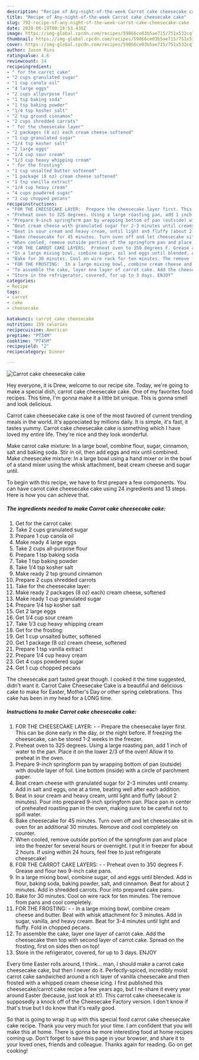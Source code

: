 ```yaml
---
description: "Recipe of Any-night-of-the-week Carrot cake cheesecake cake"
title: "Recipe of Any-night-of-the-week Carrot cake cheesecake cake"
slug: 792-recipe-of-any-night-of-the-week-carrot-cake-cheesecake-cake
date: 2020-06-19T00:10:53.436Z
image: https://img-global.cpcdn.com/recipes/59866ce03b5ae715/751x532cq70/carrot-cake-cheesecake-cake-recipe-main-photo.jpg
thumbnail: https://img-global.cpcdn.com/recipes/59866ce03b5ae715/751x532cq70/carrot-cake-cheesecake-cake-recipe-main-photo.jpg
cover: https://img-global.cpcdn.com/recipes/59866ce03b5ae715/751x532cq70/carrot-cake-cheesecake-cake-recipe-main-photo.jpg
author: Jason Rios
ratingvalue: 4.6
reviewcount: 14
recipeingredient:
- " for the carrot cake"
- "2 cups granulated sugar"
- "1 cup canola oil"
- "4 large eggs"
- "2 cups allpurpose flour"
- "1 tsp baking soda"
- "1 tsp baking powder"
- "1/4 tsp kosher salt"
- "2 tsp ground cinnamon"
- "2 cups shredded carrots"
- " for the cheesecake layer"
- "2 packages (8 oz) each cream cheese softened"
- "1 cup granulated sugar"
- "1/4 tsp kosher salt"
- "2 large eggs"
- "1/4 cup sour cream"
- "1/3 cup heavy whipping cream"
- " for the frosting"
- "1 cup unsalted butter softened"
- "1 package (8 oz) cream cheese softened"
- "1 tsp vanilla extract"
- "1/4 cup heavy cream"
- "4 cups powdered sugar"
- "1 cup chopped pecans"
recipeinstructions:
- "FOR THE CHEESECAKE LAYER:  Prepare the cheesecake layer first. This can be done early in the day, or the night before. If freezing the cheesecake, can be stored 1-2 weeks in the freezer."
- "Preheat oven to 325 degrees. Using a large roasting pan, add 1 inch of water to the pan. Place it on the lower 2/3 of the oven! Allow it to preheat in the oven."
- "Prepare 9-inch springform pan by wrapping bottom of pan (outside) with double layer of foil. Line bottom (inside) with a circle of parchment paper."
- "Beat cream cheese with granulated sugar for 2-3 minutes until creamy. Add in salt and eggs, one at a time, beating well after each addition."
- "Beat in sour cream and heavy cream, until light and fluffy (about 2 minutes). Pour into prepared 9-inch springform pan. Place pan in center of preheated roasting pan in the oven, making sure to be careful not to spill water."
- "Bake cheesecake for 45 minutes. Turn oven off and let cheesecake sit in oven for an additional 30 minutes. Remove and cool completely on counter."
- "When cooled, remove outside portion of the springform pan and place into the freezer for several hours or overnight. I put it in freezer for about 2 hours. If using within 24 hours, feel free to just refrigerate cheesecake!"
- "FOR THE CARROT CAKE LAYERS:  Preheat oven to 350 degrees F. Grease and flour two 9-inch cake pans."
- "In a large mixing bowl, combine sugar, oil and eggs until blended. Add in flour, baking soda, baking powder, salt, and cinnamon. Beat for about 2 minutes. Add in shredded carrots. Pour into prepared cake pans."
- "Bake for 30 minutes. Cool on wire rack for ten minutes. The remove from pans and cool completely."
- "FOR THE FROSTING:  In a large mixing bowl, combine cream cheese and butter. Beat with whisk attachment for 3 minutes. Add in sugar, vanilla, and heavy cream. Beat for 3-4 minutes until light and fluffy. Fold in chopped pecans."
- "To assemble the cake, layer one layer of carrot cake. Add the cheesecake then top with second layer of carrot cake. Spread on the frosting, first on sides then on top!"
- "Store in the refrigerator, covered, for up to 3 days. ENJOY"
categories:
- Recipe
tags:
- carrot
- cake
- cheesecake

katakunci: carrot cake cheesecake 
nutrition: 159 calories
recipecuisine: American
preptime: "PT34M"
cooktime: "PT45M"
recipeyield: "2"
recipecategory: Dinner

---
```



![Carrot cake cheesecake cake](https://img-global.cpcdn.com/recipes/59866ce03b5ae715/751x532cq70/carrot-cake-cheesecake-cake-recipe-main-photo.jpg)

Hey everyone, it is Drew, welcome to our recipe site. Today, we're going to make a special dish, carrot cake cheesecake cake. One of my favorites food recipes. This time, I'm gonna make it a little bit unique. This is gonna smell and look delicious.

Carrot cake cheesecake cake is one of the most favored of current trending meals in the world. It's appreciated by millions daily. It is simple, it's fast, it tastes yummy. Carrot cake cheesecake cake is something which I have loved my entire life. They're nice and they look wonderful.

Make carrot cake mixture: In a large bowl, combine flour, sugar, cinnamon, salt and baking soda. Stir in oil, then add eggs and mix until combined. Make cheesecake mixture: In a large bowl using a hand mixer or in the bowl of a stand mixer using the whisk attachment, beat cream cheese and sugar until.


To begin with this recipe, we have to first prepare a few components. You can have carrot cake cheesecake cake using 24 ingredients and 13 steps. Here is how you can achieve that.

<!--inarticleads1-->

##### The ingredients needed to make Carrot cake cheesecake cake:

1. Get  for the carrot cake:
1. Take 2 cups granulated sugar
1. Prepare 1 cup canola oil
1. Make ready 4 large eggs
1. Take 2 cups all-purpose flour
1. Prepare 1 tsp baking soda
1. Take 1 tsp baking powder
1. Take 1/4 tsp kosher salt
1. Make ready 2 tsp ground cinnamon
1. Prepare 2 cups shredded carrots
1. Take  for the cheesecake layer:
1. Make ready 2 packages (8 oz) each) cream cheese, softened
1. Make ready 1 cup granulated sugar
1. Prepare 1/4 tsp kosher salt
1. Get 2 large eggs
1. Get 1/4 cup sour cream
1. Take 1/3 cup heavy whipping cream
1. Get  for the frosting:
1. Get 1 cup unsalted butter, softened
1. Get 1 package (8 oz) cream cheese, softened
1. Prepare 1 tsp vanilla extract
1. Prepare 1/4 cup heavy cream
1. Get 4 cups powdered sugar
1. Get 1 cup chopped pecans


The cheesecake part tasted great though. I cooked it the time suggested, didn&#39;t want it. Carrot Cake Cheesecake Cake is a beautiful and delicious cake to make for Easter, Mother&#39;s Day or other spring celebrations. This cake has been in my head for a LONG time. 

<!--inarticleads2-->

##### Instructions to make Carrot cake cheesecake cake:

1. FOR THE CHEESECAKE LAYER: -  - Prepare the cheesecake layer first. This can be done early in the day, or the night before. If freezing the cheesecake, can be stored 1-2 weeks in the freezer.
1. Preheat oven to 325 degrees. Using a large roasting pan, add 1 inch of water to the pan. Place it on the lower 2/3 of the oven! Allow it to preheat in the oven.
1. Prepare 9-inch springform pan by wrapping bottom of pan (outside) with double layer of foil. Line bottom (inside) with a circle of parchment paper.
1. Beat cream cheese with granulated sugar for 2-3 minutes until creamy. Add in salt and eggs, one at a time, beating well after each addition.
1. Beat in sour cream and heavy cream, until light and fluffy (about 2 minutes). Pour into prepared 9-inch springform pan. Place pan in center of preheated roasting pan in the oven, making sure to be careful not to spill water.
1. Bake cheesecake for 45 minutes. Turn oven off and let cheesecake sit in oven for an additional 30 minutes. Remove and cool completely on counter.
1. When cooled, remove outside portion of the springform pan and place into the freezer for several hours or overnight. I put it in freezer for about 2 hours. If using within 24 hours, feel free to just refrigerate cheesecake!
1. FOR THE CARROT CAKE LAYERS: -  - Preheat oven to 350 degrees F. Grease and flour two 9-inch cake pans.
1. In a large mixing bowl, combine sugar, oil and eggs until blended. Add in flour, baking soda, baking powder, salt, and cinnamon. Beat for about 2 minutes. Add in shredded carrots. Pour into prepared cake pans.
1. Bake for 30 minutes. Cool on wire rack for ten minutes. The remove from pans and cool completely.
1. FOR THE FROSTING: -  - In a large mixing bowl, combine cream cheese and butter. Beat with whisk attachment for 3 minutes. Add in sugar, vanilla, and heavy cream. Beat for 3-4 minutes until light and fluffy. Fold in chopped pecans.
1. To assemble the cake, layer one layer of carrot cake. Add the cheesecake then top with second layer of carrot cake. Spread on the frosting, first on sides then on top!
1. Store in the refrigerator, covered, for up to 3 days. ENJOY


Every time Easter rolls around, I think… man, I should make a carrot cake cheesecake cake, but then I never do it. Perfectly-spiced, incredibly moist carrot cake sandwiched around a rich layer of vanilla cheesecake and then frosted with a whipped cream cheese icing. I first published this cheesecake/carrot cake recipe a few years ago, but I re-share it every year around Easter (because, just look at it!). This carrot cake cheesecake is supposedly a knock off of the Cheesecake Factory version. I don&#39;t know if that&#39;s true but I do know that it&#39;s really good. 

So that is going to wrap it up with this special food carrot cake cheesecake cake recipe. Thank you very much for your time. I am confident that you will make this at home. There is gonna be more interesting food at home recipes coming up. Don't forget to save this page in your browser, and share it to your loved ones, friends and colleague. Thanks again for reading. Go on get cooking!
